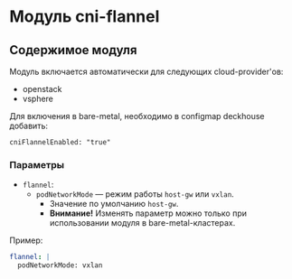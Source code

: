 # Модуль cni-flannel

## Содержимое модуля

Модуль включается автоматически для следующих cloud-provider'ов:
- openstack
- vsphere

Для включения в bare-metal, необходимо в configmap deckhouse добавить:
```
cniFlannelEnabled: "true"
```

### Параметры

* `flannel`:
    * `podNetworkMode` — режим работы `host-gw` или `vxlan`.
        * Значение по умолчанию `host-gw`.
        * **Внимание!** Изменять параметр можно только при использовании модуля в bare-metal-кластерах.

Пример:
```yaml
flannel: |
  podNetworkMode: vxlan
```
